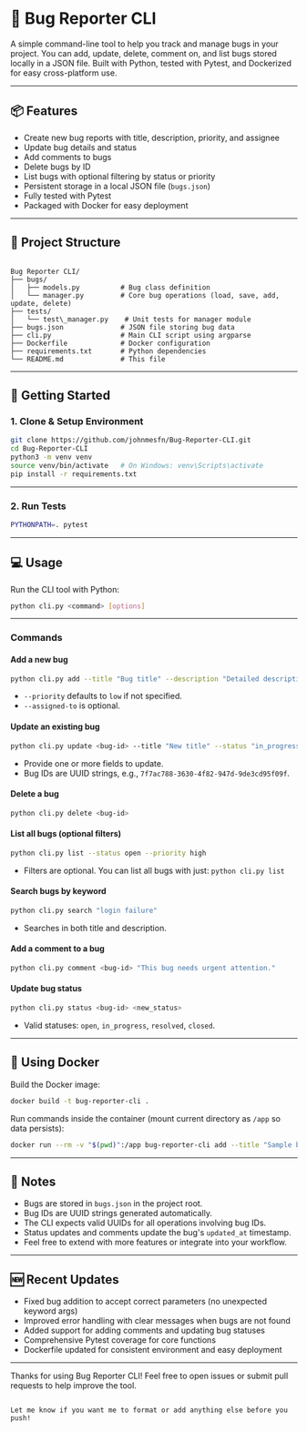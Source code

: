 # 🐛 Bug Reporter CLI

A simple command-line tool to help you track and manage bugs in your project. You can add, update, delete, comment on, and list bugs stored locally in a JSON file. Built with Python, tested with Pytest, and Dockerized for easy cross-platform use.

---

## 📦 Features

* Create new bug reports with title, description, priority, and assignee  
* Update bug details and status  
* Add comments to bugs  
* Delete bugs by ID  
* List bugs with optional filtering by status or priority  
* Persistent storage in a local JSON file (`bugs.json`)  
* Fully tested with Pytest  
* Packaged with Docker for easy deployment  

---

## 📁 Project Structure

```

Bug Reporter CLI/
├── bugs/
│   ├── models.py          # Bug class definition
│   └── manager.py         # Core bug operations (load, save, add, update, delete)
├── tests/
│   └── test\_manager.py    # Unit tests for manager module
├── bugs.json              # JSON file storing bug data
├── cli.py                 # Main CLI script using argparse
├── Dockerfile             # Docker configuration
├── requirements.txt       # Python dependencies
└── README.md              # This file

````

---

## 🚀 Getting Started

### 1. Clone & Setup Environment

```bash
git clone https://github.com/johnmesfn/Bug-Reporter-CLI.git
cd Bug-Reporter-CLI
python3 -m venv venv
source venv/bin/activate   # On Windows: venv\Scripts\activate
pip install -r requirements.txt
````

---

### 2. Run Tests

```bash
PYTHONPATH=. pytest
```

---

## 💻 Usage

Run the CLI tool with Python:

```bash
python cli.py <command> [options]
```

---

### Commands

#### Add a new bug

```bash
python cli.py add --title "Bug title" --description "Detailed description" --priority high --assigned-to "Alice"
```

* `--priority` defaults to `low` if not specified.
* `--assigned-to` is optional.

#### Update an existing bug

```bash
python cli.py update <bug-id> --title "New title" --status "in_progress" --priority "medium" --assigned-to "Bob"
```

* Provide one or more fields to update.
* Bug IDs are UUID strings, e.g., `7f7ac788-3630-4f82-947d-9de3cd95f09f`.

#### Delete a bug

```bash
python cli.py delete <bug-id>
```

#### List all bugs (optional filters)

```bash
python cli.py list --status open --priority high
```

* Filters are optional. You can list all bugs with just:
  `python cli.py list`

#### Search bugs by keyword

```bash
python cli.py search "login failure"
```

* Searches in both title and description.

#### Add a comment to a bug

```bash
python cli.py comment <bug-id> "This bug needs urgent attention."
```

#### Update bug status

```bash
python cli.py status <bug-id> <new_status>
```

* Valid statuses: `open`, `in_progress`, `resolved`, `closed`.

---

## 🐳 Using Docker

Build the Docker image:

```bash
docker build -t bug-reporter-cli .
```

Run commands inside the container (mount current directory as `/app` so data persists):

```bash
docker run --rm -v "$(pwd)":/app bug-reporter-cli add --title "Sample bug" --description "Details" --priority high
```

---

## 📜 Notes

* Bugs are stored in `bugs.json` in the project root.
* Bug IDs are UUID strings generated automatically.
* The CLI expects valid UUIDs for all operations involving bug IDs.
* Status updates and comments update the bug's `updated_at` timestamp.
* Feel free to extend with more features or integrate into your workflow.

---

## 🆕 Recent Updates

* Fixed bug addition to accept correct parameters (no unexpected keyword args)
* Improved error handling with clear messages when bugs are not found
* Added support for adding comments and updating bug statuses
* Comprehensive Pytest coverage for core functions
* Dockerfile updated for consistent environment and easy deployment

---

Thanks for using Bug Reporter CLI! Feel free to open issues or submit pull requests to help improve the tool.

```

Let me know if you want me to format or add anything else before you push!
```
